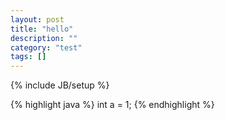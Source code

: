 ```yaml
---
layout: post
title: "hello"
description: ""
category: "test"
tags: []
---
```

{% include JB/setup %}

{% highlight java %}
int a = 1; 
{% endhighlight %}






